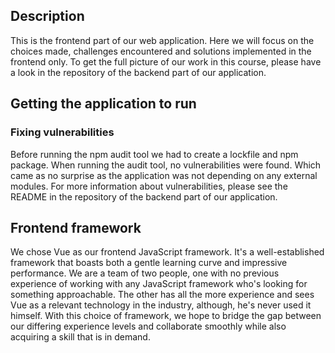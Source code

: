 ## Description
This is the frontend part of our web application. Here we will focus on the choices made, challenges encountered and solutions implemented in the frontend only. To get the full picture of our work in this course, please have a look in the repository of the backend part of our application.

## Getting the application to run
### Fixing vulnerabilities
Before running the npm audit tool we had to create a lockfile and npm package. When running the audit tool, no vulnerabilities were found. Which came as no surprise as the application was not depending on any external modules. For more information about vulnerabilities, please see the README in the repository of the backend part of our application.

## Frontend framework
We chose Vue as our frontend JavaScript framework. It's a well-established framework that boasts both a gentle learning curve and impressive performance. We are a team of two people, one with no previous experience of working with any JavaScript framework who's looking for something approachable. The other has all the more experience and sees Vue as a relevant technology in the industry, although, he's never used it himself. With this choice of framework, we hope to bridge the gap between our differing experience levels and collaborate smoothly while also acquiring a skill that is in demand.
